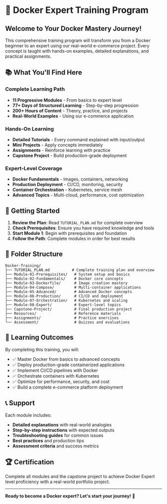 # 🐳 Docker Expert Training Program

## Welcome to Your Docker Mastery Journey!

This comprehensive training program will transform you from a Docker beginner to an expert using our real-world e-commerce project. Every concept is taught with hands-on examples, detailed explanations, and practical assignments.

## 📚 What You'll Find Here

### **Complete Learning Path**
- **11 Progressive Modules** - From basics to expert level
- **77+ Days of Structured Learning** - Step-by-step progression
- **200+ Hours of Content** - Theory, practice, and projects
- **Real-World Examples** - Using our e-commerce application

### **Hands-On Learning**
- **Detailed Tutorials** - Every command explained with input/output
- **Mini Projects** - Apply concepts immediately
- **Assignments** - Reinforce learning with practice
- **Capstone Project** - Build production-grade deployment

### **Expert-Level Coverage**
- **Docker Fundamentals** - Images, containers, networking
- **Production Deployment** - CI/CD, monitoring, security
- **Container Orchestration** - Kubernetes, service mesh
- **Advanced Topics** - Multi-cloud, performance, cost optimization

## 🚀 Getting Started

1. **Review the Plan**: Read `TUTORIAL_PLAN.md` for complete overview
2. **Check Prerequisites**: Ensure you have required knowledge and tools
3. **Start Module 1**: Begin with prerequisites and foundation
4. **Follow the Path**: Complete modules in order for best results

## 📁 Folder Structure

```
Docker-Training/
├── TUTORIAL_PLAN.md          # Complete training plan and overview
├── Module-01-Prerequisites/   # System setup and basics
├── Module-02-Fundamentals/    # Docker core concepts
├── Module-03-Dockerfile/      # Image creation mastery
├── Module-04-Compose/         # Multi-container applications
├── Module-05-Advanced/        # Advanced Docker concepts
├── Module-06-Production/      # CI/CD and deployment
├── Module-07-Orchestration/   # Kubernetes and scaling
├── Module-08-Expert/          # Expert-level topics
├── Capstone-Project/          # Final production project
├── Resources/                 # Reference materials
├── Assignments/               # Practice exercises
└── Assessment/                # Quizzes and evaluations
```

## 🎯 Learning Outcomes

By completing this training, you will:
- ✅ Master Docker from basics to advanced concepts
- ✅ Deploy production-grade containerized applications
- ✅ Implement CI/CD pipelines with Docker
- ✅ Orchestrate containers with Kubernetes
- ✅ Optimize for performance, security, and cost
- ✅ Build a complete e-commerce platform deployment

## 📞 Support

Each module includes:
- **Detailed explanations** with real-world analogies
- **Step-by-step instructions** with expected outputs
- **Troubleshooting guides** for common issues
- **Best practices** and production tips
- **Assessment criteria** and success metrics

## 🏆 Certification

Complete all modules and the capstone project to achieve Docker Expert level proficiency with a real-world portfolio project.

---

**Ready to become a Docker expert? Let's start your journey!** 🚀
